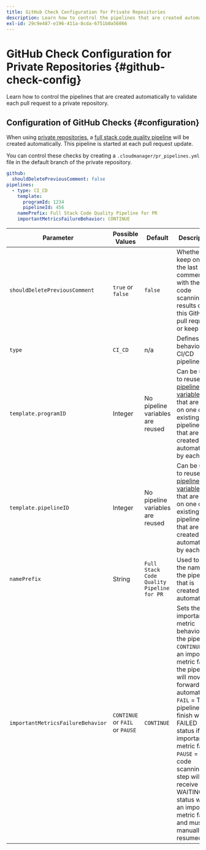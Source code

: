```yaml
---
title: GitHub Check Configuration for Private Repositories
description: Learn how to control the pipelines that are created automatically to validate each pull request to a private repository.
exl-id: 29c9e487-e196-411a-8cda-6751b0a56066
---
```

# GitHub Check Configuration for Private Repositories {#github-check-config}

Learn how to control the pipelines that are created automatically to validate each pull request to a private repository.

## Configuration of GitHub Checks {#configuration}

When using [private repositories,](private-repositories.md#using) a [full stack code quality pipeline](/help/overview/ci-cd-pipelines.md) will be created automatically. This pipeline is started at each pull request update.

You can control these checks by creating a `.cloudmanager/pr_pipelines.yml` file in the default branch of the private repository.

```yaml
github:
  shouldDeletePreviousComment: false
pipelines:
  - type: CI_CD
    template:
      programId: 1234
      pipelineId: 456
    namePrefix: Full Stack Code Quality Pipeline for PR 
    importantMetricsFailureBehavior: CONTINUE
```

|Parameter|Possible Values|Default|Description|
|---|---|---|---|
|`shouldDeletePreviousComment`|`true` or `false`|`false`|Whether to keep only the last comment with the code scanning results on this GitHub pull request or keep all|
|`type`|`CI_CD`|n/a|Defines behavior of a CI/CD pipeline|
|`template.programID`|Integer|No pipeline variables are reused|Can be used to reuse the [pipeline variables](/help/getting-started/build-environment.md#pipeline-variables) that are set on one of the existing pipelines that are created automatically by each PR.|
|`template.pipelineID`|Integer|No pipeline variables are reused|Can be used to reuse the [pipeline variables](/help/getting-started/build-environment.md#pipeline-variables) that are set on one of the existing pipelines that are created automatically by each PR.|
|`namePrefix`|String|`Full Stack Code Quality Pipeline for PR`|Used to set the name of the pipeline that is created automatically|
|`importantMetricsFailureBehavior`|`CONTINUE` or `FAIL` or `PAUSE`|`CONTINUE`|Sets the important metric behavior of the pipeline<br>`CONTINUE` = If an important metric fails, the pipeline will move forward automatically<br>`FAIL` = The pipeline will finish with a FAILED status if an important metric fails<br>`PAUSE` = The code scanning step will receive a WAITING status when an important metric fails and must be manually resumed|

